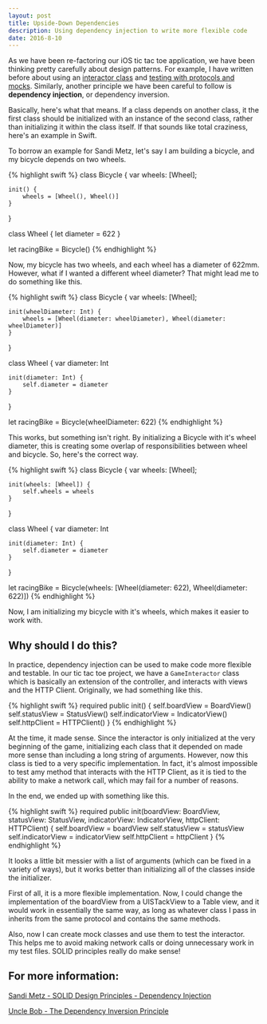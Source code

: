 ```yaml
---
layout: post
title: Upside-Down Dependencies
description: Using dependency injection to write more flexible code
date: 2016-8-10
---
```


As we have been re-factoring our iOS tic tac toe application, we have been thinking pretty carefully about design patterns. For example, I have written before about using an [interactor class](/iOS-view-interactions) and [testing with protocols and mocks](/testing-using-protocols-and-mocks). Similarly, another principle we have been careful to follow is **dependency injection**, or dependency inversion.

Basically, here's what that means. If a class depends on another class, it the first class should be initialized with an instance of the second class, rather than initializing it within the class itself. If that sounds like total craziness, here's an example in Swift.

To borrow an example for Sandi Metz, let's say I am building a bicycle, and my bicycle depends on two wheels.

{% highlight swift %}
class Bicycle {
    var wheels: [Wheel];

    init() {
        wheels = [Wheel(), Wheel()]
    }
}

class Wheel {
    let diameter = 622
}

let racingBike = Bicycle()
{% endhighlight %}

Now, my bicycle has two wheels, and each wheel has a diameter of 622mm. However, what if I wanted a different wheel diameter? That might lead me to do something like this.

{% highlight swift %}
class Bicycle {
    var wheels: [Wheel];

    init(wheelDiameter: Int) {
        wheels = [Wheel(diameter: wheelDiameter), Wheel(diameter: wheelDiameter)]
    }
}

class Wheel {
    var diameter: Int

    init(diameter: Int) {
        self.diameter = diameter
    }
}

let racingBike = Bicycle(wheelDiameter: 622)
{% endhighlight %}

This works, but something isn't right. By initializing a Bicycle with it's wheel diameter, this is creating some overlap of responsibilities between wheel and bicycle. So, here's the correct way.

{% highlight swift %}
class Bicycle {
    var wheels: [Wheel];

    init(wheels: [Wheel]) {
        self.wheels = wheels
    }
}

class Wheel {
    var diameter: Int

    init(diameter: Int) {
        self.diameter = diameter
    }
}

let racingBike = Bicycle(wheels: [Wheel(diameter: 622), Wheel(diameter: 622)])
{% endhighlight %}

Now, I am initializing my bicycle with it's wheels, which makes it easier to work with.

## Why should I do this?

In practice, dependency injection can be used to make code more flexible and testable. In our tic tac toe project, we have a `GameInteractor` class which is basically an extension of the controller, and interacts with views and the HTTP Client. Originally, we had something like this.

{% highlight swift %}
required public init() {
    self.boardView = BoardView()
    self.statusView = StatusView()
    self.indicatorView = IndicatorView()
    self.httpClient = HTTPClient()
}
{% endhighlight %}

At the time, it made sense. Since the interactor is only initialized at the very beginning of the game, initializing each class that it depended on made more sense than including a long string of arguments. However, now this class is tied to a very specific implementation. In fact, it's almost impossible to test amy method that interacts with the HTTP Client, as it is tied to the ability to make a network call, which may fail for a number of reasons.

In the end, we ended up with something like this.

{% highlight swift %}
required public init(boardView: BoardView, statusView: StatusView, indicatorView: IndicatorView, httpClient: HTTPClient) {
    self.boardView = boardView
    self.statusView = statusView
    self.indicatorView = indicatorView
    self.httpClient = httpClient
}
{% endhighlight %}

It looks a little bit messier with a list of arguments (which can be fixed in a variety of ways), but it works better than initializing all of the classes inside the initializer.

First of all, it is a more flexible implementation. Now, I could change the implementation of the boardView from a UISTackView to a Table view, and it would work in essentially the same way, as long as whatever class I pass in inherits from the same protocol and contains the same methods.

Also, now I can create mock classes and use them to test the interactor. This helps me to avoid making network calls or doing unnecessary work in my test files. SOLID principles really do make sense!

## For more information:
[Sandi Metz - SOLID Design Principles - Dependency Injection](http://www.sandimetz.com/blog/2009/03/21/solid-design-principles)

[Uncle Bob - The Dependency Inversion Principle](http://web.archive.org/web/20110714224327/http://www.objectmentor.com/resources/articles/dip.pdf)
